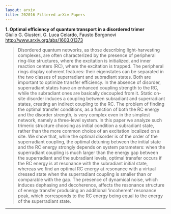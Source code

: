 ```yaml
---
layout: arxiv
title: 202016 Filtered arXiv Papers
---
```


**1.    Optimal efficiency of quantum transport in a disordered trimer**  
Giulio G. Giusteri, G. Luca Celardo, Fausto Borgonovi  
http://www.arxiv.org/abs/1603.01373  
<blockquote>
<p>
Disordered quantum networks, as those describing light-harvesting complexes, are often characterized by the presence of peripheral ring-like structures, where the excitation is initialized, and inner reaction centers (RC), where the excitation is trapped. The peripheral rings display coherent features: their eigenstates can be separated in the two classes of superradiant and subradiant states. Both are important to optimize transfer efficiency. In the absence of disorder, superradiant states have an enhanced coupling strength to the RC, while the subradiant ones are basically decoupled from it. Static on-site disorder induces a coupling between subradiant and superradiant states, creating an indirect coupling to the RC. The problem of finding the optimal transfer conditions, as a function of both the RC energy and the disorder strength, is very complex even in the simplest network, namely a three-level system. In this paper we analyze such trimeric structure choosing as initial condition a subradiant state, rather than the more common choice of an excitation localized on a site. We show that, while the optimal disorder is of the order of the superradiant coupling, the optimal detuning between the initial state and the RC energy strongly depends on system parameters: when the superradiant coupling is much larger than the energy gap between the superradiant and the subradiant levels, optimal transfer occurs if the RC energy is at resonance with the subradiant initial state, whereas we find an optimal RC energy at resonance with a virtual dressed state when the superradiant coupling is smaller than or comparable with the gap. The presence of dynamical noise, which induces dephasing and decoherence, affects the resonance structure of energy transfer producing an additional 'incoherent' resonance peak, which corresponds to the RC energy being equal to the energy of the superradiant state.
</p>
</blockquote>

------

